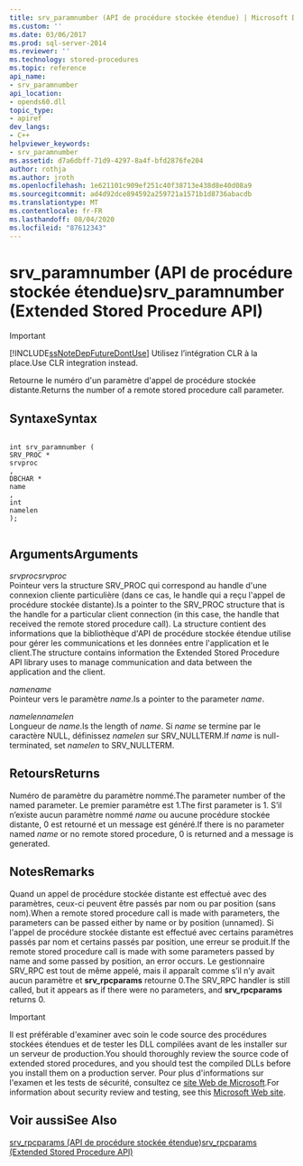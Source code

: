 ```yaml
---
title: srv_paramnumber (API de procédure stockée étendue) | Microsoft Docs
ms.custom: ''
ms.date: 03/06/2017
ms.prod: sql-server-2014
ms.reviewer: ''
ms.technology: stored-procedures
ms.topic: reference
api_name:
- srv_paramnumber
api_location:
- opends60.dll
topic_type:
- apiref
dev_langs:
- C++
helpviewer_keywords:
- srv_paramnumber
ms.assetid: d7a6dbff-71d9-4297-8a4f-bfd2876fe204
author: rothja
ms.author: jroth
ms.openlocfilehash: 1e621101c909ef251c40f38713e438d8e40d08a9
ms.sourcegitcommit: ad4d92dce894592a259721a1571b1d8736abacdb
ms.translationtype: MT
ms.contentlocale: fr-FR
ms.lasthandoff: 08/04/2020
ms.locfileid: "87612343"
---
```

# <a name="srv_paramnumber-extended-stored-procedure-api"></a><span data-ttu-id="97b15-102">srv_paramnumber (API de procédure stockée étendue)</span><span class="sxs-lookup"><span data-stu-id="97b15-102">srv_paramnumber (Extended Stored Procedure API)</span></span>
    
> [!IMPORTANT]  
>  [!INCLUDE[ssNoteDepFutureDontUse](../../includes/ssnotedepfuturedontuse-md.md)] <span data-ttu-id="97b15-103">Utilisez l’intégration CLR à la place.</span><span class="sxs-lookup"><span data-stu-id="97b15-103">Use CLR integration instead.</span></span>  
  
 <span data-ttu-id="97b15-104">Retourne le numéro d'un paramètre d'appel de procédure stockée distante.</span><span class="sxs-lookup"><span data-stu-id="97b15-104">Returns the number of a remote stored procedure call parameter.</span></span>  
  
## <a name="syntax"></a><span data-ttu-id="97b15-105">Syntaxe</span><span class="sxs-lookup"><span data-stu-id="97b15-105">Syntax</span></span>  
  
```  
  
int srv_paramnumber (  
SRV_PROC *  
srvproc  
,  
DBCHAR *  
name  
,   
int  
namelen   
);  
  
```  
  
## <a name="arguments"></a><span data-ttu-id="97b15-106">Arguments</span><span class="sxs-lookup"><span data-stu-id="97b15-106">Arguments</span></span>  
 <span data-ttu-id="97b15-107">*srvproc*</span><span class="sxs-lookup"><span data-stu-id="97b15-107">*srvproc*</span></span>  
 <span data-ttu-id="97b15-108">Pointeur vers la structure SRV_PROC qui correspond au handle d'une connexion cliente particulière (dans ce cas, le handle qui a reçu l'appel de procédure stockée distante).</span><span class="sxs-lookup"><span data-stu-id="97b15-108">Is a pointer to the SRV_PROC structure that is the handle for a particular client connection (in this case, the handle that received the remote stored procedure call).</span></span> <span data-ttu-id="97b15-109">La structure contient des informations que la bibliothèque d'API de procédure stockée étendue utilise pour gérer les communications et les données entre l'application et le client.</span><span class="sxs-lookup"><span data-stu-id="97b15-109">The structure contains information the Extended Stored Procedure API library uses to manage communication and data between the application and the client.</span></span>  
  
 <span data-ttu-id="97b15-110">*name*</span><span class="sxs-lookup"><span data-stu-id="97b15-110">*name*</span></span>  
 <span data-ttu-id="97b15-111">Pointeur vers le paramètre *name*.</span><span class="sxs-lookup"><span data-stu-id="97b15-111">Is a pointer to the parameter *name*.</span></span>  
  
 <span data-ttu-id="97b15-112">*namelen*</span><span class="sxs-lookup"><span data-stu-id="97b15-112">*namelen*</span></span>  
 <span data-ttu-id="97b15-113">Longueur de *name*.</span><span class="sxs-lookup"><span data-stu-id="97b15-113">Is the length of *name*.</span></span> <span data-ttu-id="97b15-114">Si *name* se termine par le caractère NULL, définissez *namelen* sur SRV_NULLTERM.</span><span class="sxs-lookup"><span data-stu-id="97b15-114">If *name* is null-terminated, set *namelen* to SRV_NULLTERM.</span></span>  
  
## <a name="returns"></a><span data-ttu-id="97b15-115">Retours</span><span class="sxs-lookup"><span data-stu-id="97b15-115">Returns</span></span>  
 <span data-ttu-id="97b15-116">Numéro de paramètre du paramètre nommé.</span><span class="sxs-lookup"><span data-stu-id="97b15-116">The parameter number of the named parameter.</span></span> <span data-ttu-id="97b15-117">Le premier paramètre est 1.</span><span class="sxs-lookup"><span data-stu-id="97b15-117">The first parameter is 1.</span></span> <span data-ttu-id="97b15-118">S’il n’existe aucun paramètre nommé *name* ou aucune procédure stockée distante, 0 est retourné et un message est généré.</span><span class="sxs-lookup"><span data-stu-id="97b15-118">If there is no parameter named *name* or no remote stored procedure, 0 is returned and a message is generated.</span></span>  
  
## <a name="remarks"></a><span data-ttu-id="97b15-119">Notes</span><span class="sxs-lookup"><span data-stu-id="97b15-119">Remarks</span></span>  
 <span data-ttu-id="97b15-120">Quand un appel de procédure stockée distante est effectué avec des paramètres, ceux-ci peuvent être passés par nom ou par position (sans nom).</span><span class="sxs-lookup"><span data-stu-id="97b15-120">When a remote stored procedure call is made with parameters, the parameters can be passed either by name or by position (unnamed).</span></span> <span data-ttu-id="97b15-121">Si l'appel de procédure stockée distante est effectué avec certains paramètres passés par nom et certains passés par position, une erreur se produit.</span><span class="sxs-lookup"><span data-stu-id="97b15-121">If the remote stored procedure call is made with some parameters passed by name and some passed by position, an error occurs.</span></span> <span data-ttu-id="97b15-122">Le gestionnaire SRV_RPC est tout de même appelé, mais il apparaît comme s’il n’y avait aucun paramètre et **srv_rpcparams** retourne 0.</span><span class="sxs-lookup"><span data-stu-id="97b15-122">The SRV_RPC handler is still called, but it appears as if there were no parameters, and **srv_rpcparams** returns 0.</span></span>  
  
> [!IMPORTANT]  
>  <span data-ttu-id="97b15-123">Il est préférable d'examiner avec soin le code source des procédures stockées étendues et de tester les DLL compilées avant de les installer sur un serveur de production.</span><span class="sxs-lookup"><span data-stu-id="97b15-123">You should thoroughly review the source code of extended stored procedures, and you should test the compiled DLLs before you install them on a production server.</span></span> <span data-ttu-id="97b15-124">Pour plus d'informations sur l'examen et les tests de sécurité, consultez ce [site Web de Microsoft](https://go.microsoft.com/fwlink/?LinkID=54761&amp;clcid=0x409https://msdn.microsoft.com/security/).</span><span class="sxs-lookup"><span data-stu-id="97b15-124">For information about security review and testing, see this [Microsoft Web site](https://go.microsoft.com/fwlink/?LinkID=54761&amp;clcid=0x409https://msdn.microsoft.com/security/).</span></span>  
  
## <a name="see-also"></a><span data-ttu-id="97b15-125">Voir aussi</span><span class="sxs-lookup"><span data-stu-id="97b15-125">See Also</span></span>  
 [<span data-ttu-id="97b15-126">srv_rpcparams &#40;API de procédure stockée étendue&#41;</span><span class="sxs-lookup"><span data-stu-id="97b15-126">srv_rpcparams &#40;Extended Stored Procedure API&#41;</span></span>](srv-rpcparams-extended-stored-procedure-api.md)  
  
  
